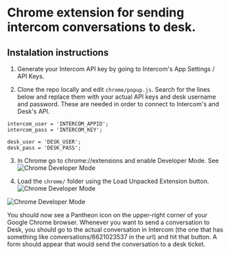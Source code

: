 # Chrome extension for sending intercom conversations to desk.

## Instalation instructions

1. Generate your Intercom API key by going to Intercom's App Settings / API Keys.

2. Clone the repo locally and edit `chrome/popup.js`. Search for the lines below and replace them with your actual API keys and desk username and password. These are needed in order to connect to Intercom's and Desk's API.

```
intercom_user = 'INTERCOM_APPID';
intercom_pass = 'INTERCOM_KEY';

desk_user = 'DESK_USER';
desk_pass = 'DESK_PASS';
```

3. In Chrome go to chrome://extensions and enable Developer Mode. See 
![Chrome Developer Mode](http://content.screencast.com/users/AlexDicix/folders/Jing/media/fc7ce9b5-879e-48fd-ab51-f518f8b7b2b6/00000775.png)

4. Load the `chrome/` folder using the Load Unpacked Extension button.
![Chrome Developer Mode](http://content.screencast.com/users/AlexDicix/folders/Jing/media/bc54e495-14f0-45a8-b255-edce6e9ff80f/00000776.png)

![Chrome Developer Mode](http://content.screencast.com/users/AlexDicix/folders/Jing/media/90fd6c1a-7621-4c9d-83ca-45c32e3de596/00000777.png)

You should now see a Pantheon icon on the upper-right corner of your Google Chrome browser. Whenever you want to send a conversation to Desk, you should go to the actual conversation in Intercom (the one that has something like conversations/6621023537 in the url) and hit that button. A form should appear that would send the conversation to a desk ticket.
